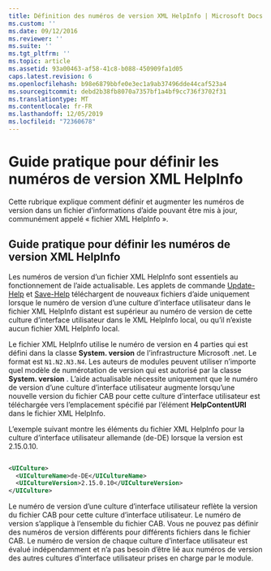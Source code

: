 ```yaml
---
title: Définition des numéros de version XML HelpInfo | Microsoft Docs
ms.custom: ''
ms.date: 09/12/2016
ms.reviewer: ''
ms.suite: ''
ms.tgt_pltfrm: ''
ms.topic: article
ms.assetid: 93a00463-af58-41c8-b088-450909fa1d05
caps.latest.revision: 6
ms.openlocfilehash: b98e6879bbfe0e3ec1a9ab37496dde44caf523a4
ms.sourcegitcommit: debd2b38fb8070a7357bf1a4bf9cc736f3702f31
ms.translationtype: MT
ms.contentlocale: fr-FR
ms.lasthandoff: 12/05/2019
ms.locfileid: "72360678"
---
```

# <a name="how-to-set-helpinfo-xml-version-numbers"></a>Guide pratique pour définir les numéros de version XML HelpInfo

Cette rubrique explique comment définir et augmenter les numéros de version dans un fichier d’informations d’aide pouvant être mis à jour, communément appelé « fichier XML HelpInfo ».

## <a name="how-to-set-helpinfo-xml-version-numbers"></a>Guide pratique pour définir les numéros de version XML HelpInfo

Les numéros de version d’un fichier XML HelpInfo sont essentiels au fonctionnement de l’aide actualisable.
Les applets de commande [Update-Help](/powershell/module/Microsoft.PowerShell.Core/Update-Help) et [Save-Help](/powershell/module/Microsoft.PowerShell.Core/Save-Help) téléchargent de nouveaux fichiers d’aide uniquement lorsque le numéro de version d’une culture d’interface utilisateur dans le fichier XML HelpInfo distant est supérieur au numéro de version de cette culture d’interface utilisateur dans le XML HelpInfo local, ou qu’il n’existe aucun fichier XML HelpInfo local.

Le fichier XML HelpInfo utilise le numéro de version en 4 parties qui est défini dans la classe **System. version** de l’infrastructure Microsoft .net. Le format est `N1.N2.N3.N4`. Les auteurs de modules peuvent utiliser n’importe quel modèle de numérotation de version qui est autorisé par la classe **System. version** . L’aide actualisable nécessite uniquement que le numéro de version d’une culture d’interface utilisateur augmente lorsqu’une nouvelle version du fichier CAB pour cette culture d’interface utilisateur est téléchargée vers l’emplacement spécifié par l’élément **HelpContentURI** dans le fichier XML HelpInfo.

L’exemple suivant montre les éléments du fichier XML HelpInfo pour la culture d’interface utilisateur allemande (de-DE) lorsque la version est 2.15.0.10.

```xml

<UICulture>
  <UICultureName>de-DE</UICultureName>
  <UICultureVersion>2.15.0.10</UICultureVersion>
</UICulture>
```

Le numéro de version d’une culture d’interface utilisateur reflète la version du fichier CAB pour cette culture d’interface utilisateur. Le numéro de version s’applique à l’ensemble du fichier CAB. Vous ne pouvez pas définir des numéros de version différents pour différents fichiers dans le fichier CAB. Le numéro de version de chaque culture d’interface utilisateur est évalué indépendamment et n’a pas besoin d’être lié aux numéros de version des autres cultures d’interface utilisateur prises en charge par le module.